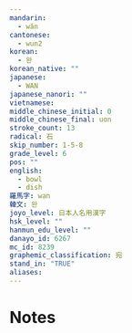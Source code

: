 ```yaml
---
mandarin:
  - wǎn
cantonese:
  - wun2
korean:
  - 완
korean_native: ""
japanese:
  - WAN
japanese_nanori: ""
vietnamese:
middle_chinese_initial: 0
middle_chinese_final: uɑn
stroke_count: 13
radical: 石
skip_number: 1-5-8
grade_level: 6
pos: ""
english:
  - bowl
  - dish
羅馬字: wan
韓文: 완
joyo_level: 日本人名用漢字
hsk_level: ""
hanmun_edu_level: ""
danayo_id: 6267
mc_id: 8239
graphemic_classification: 宛
stand_in: "TRUE"
aliases:
---
```


# Notes
